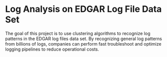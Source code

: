 # Log Analysis on EDGAR Log File Data Set

The goal of this project is to use clustering algorithms to recognize log patterns in the EDGAR log files data set. By recognizing general log patterns from billions of logs, companies can perform fast troubleshoot and optimize logging pipelines to reduce operational costs. 

